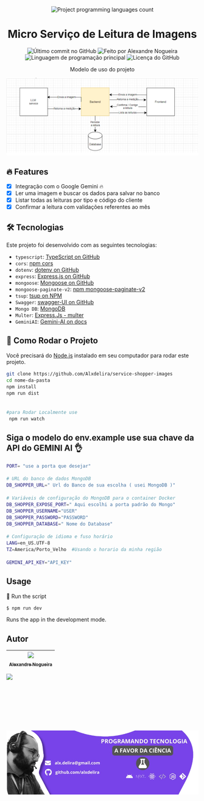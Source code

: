 <div align="center">
  <img 
      alt="Project programming languages count" 
      src="https://encrypted-tbn0.gstatic.com/images?q=tbn:ANd9GcTevuK6TdTHsn-BiH-SH3l7DBL42A5nX7oVWw&s"
      width="200px"
  >  
  <h1 align="center">Micro Serviço de Leitura de Imagens</h1>

  <p align="center">   
    <img 
      alt="Último commit no GitHub" 
      src="https://img.shields.io/github/last-commit/Alxdelira/service-shopper-images?color=6A57D5"
    >   
    <img 
      alt="Feito por Alexandre Nogueira" 
      src="https://img.shields.io/badge/made%20by-Alexandre%20Nogueira-%20?color=6A57D5"
    >
    <img 
      alt="Linguagem de programação principal" 
      src="https://img.shields.io/github/languages/top/Alxdelira/service-shopper-images?color=6A57D5"
    >
    <img 
      alt="Licença do GitHub" 
      src="https://img.shields.io/github/license/Alxdelira/service-shopper-images?color=6A57D5"
    >
  </p>

  <p align="center">Modelo de uso do projeto</p>
  <img align="center" src="./assets/modeloUso.png" alt="banner"/>

</div>

## 🔥 Features

- [x] Integração com o Google Gemini 🔥
- [x] Ler uma imagem e buscar os dados para salvar no banco
- [x] Listar todas as leituras por tipo e código do cliente
- [x] Confirmar a leitura com validações referentes ao mês

## 🛠️ Tecnologias

Este projeto foi desenvolvido com as seguintes tecnologias:

- `typescript`: [TypeScript on GitHub](https://github.com/microsoft/TypeScript)
- `cors`: [npm cors](https://www.npmjs.com/package/cors)
- `dotenv`: [dotenv on GitHub](https://github.com/motdotla/dotenv)
- `express`: [Express.js on GitHub](https://github.com/expressjs/express)
- `mongoose`: [Mongoose on GitHub](https://github.com/Automattic/mongoose)
- `mongoose-paginate-v2`: [npm mongoose-paginate-v2](https://www.npmjs.com/package/mongoose-paginate-v2)
- `tsup`: [tsup on NPM](https://www.npmjs.com/package/tsup)
- `Swagger`: [swagger-UI on GitHub](https://github.com/swagger-api/swagger-ui)
- `Mongo DB`: [MongoDB](https://www.mongodb.com/pt-br)
- `Multer`: [Express.Js - multer](https://github.com/expressjs/multer)
- `GeminiAI`: [Gemini-AI on docs](https://ai.google.dev/gemini-api/docs)

## 🚀 Como Rodar o Projeto

Você precisará do [Node.js](https://nodejs.org) instalado em seu computador para rodar este projeto.

```bash
git clone https://github.com/Alxdelira/service-shopper-images
cd nome-da-pasta
npm install
npm run dist


#para Rodar Localmente use 
 npm run watch
```

## Siga o modelo do env.example use sua chave da API do GEMINI AI 👌

```bash
PORT= "use a porta que desejar"

# URL do banco de dados MongoDB
DB_SHOPPER_URL=" Url do Banco de sua escolha ( usei MongoDB )"

# Variáveis de configuração do MongoDB para o container Docker
DB_SHOPPER_EXPOSE_PORT=" Aqui escolhi a porta padrão do Mongo"
DB_SHOPPER_USERNAME="USER"
DB_SHOPPER_PASSWORD="PASSWORD"
DB_SHOPPER_DATABASE=" Nome do Database" 

# Configuração de idioma e fuso horário
LANG=en_US.UTF-8
TZ=America/Porto_Velho  #Usando o horario da minha região

GEMINI_API_KEY="API_KEY"
````

## Usage

🔧 Run the script

```bash
$ npm run dev
```


Runs the app in the development mode.<br/>

## Autor

| [<img width="150px"  src="https://avatars.githubusercontent.com/u/102405026?v=4"><br><sub>Alexandre Nogueira</sub>](https://github.com/Alxdelira) |
| :-----------------------------------------------------------------------------------------------------------------------------------------------: |
<a target="_blank" href="https://www.linkedin.com/in/alxdelira/"><img src="https://img.shields.io/badge/linkedin-%230077B5.svg?style=for-the-badge&logo=linkedin&logoColor=white"/></a>

<br />
<br />
<br />
<br />
<br />
<br />
<p align="center">
  <a href="https://portfolioalxdelira.vercel.app/" target="_blank">
    <img align="center" src="https://raw.githubusercontent.com/Alxdelira/Alxdelira/main/.github/assets/footer.png" alt="banner"/>
  </a>
</p>
